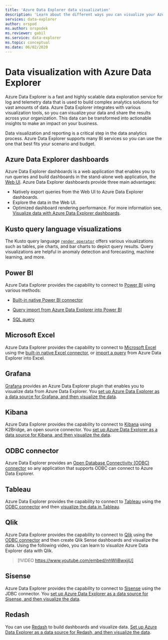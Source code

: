 ```yaml
---
title: 'Azure Data Explorer data visualization'
description: 'Learn about the different ways you can visualize your Azure Data Explorer data'
services: data-explorer
author: orspod
ms.author: orspodek
ms.reviewer: gabil
ms.service: data-explorer
ms.topic: conceptual
ms.date: 06/02/2020
---
```


# Data visualization with Azure Data Explorer 

Azure Data Explorer is a fast and highly scalable data exploration service for log and telemetry data that is used to build complex analytics solutions for vast amounts of data. Azure Data Explorer integrates with various visualization tools, so you can visualize your data and share the results across your organization. This data can be transformed into actionable insights to make an impact on your business.

Data visualization and reporting is a critical step in the data analytics process. Azure Data Explorer supports many BI services so you can use the one that best fits your scenario and budget.

## Azure Data Explorer dashboards

Azure Data Explorer dashboards is a web application that enables you to run queries and build dashboards in the stand-alone web application, the [Web UI](web-query-data.md). Azure Data Explorer dashboards provide three main advantages:
* Natively export queries from the Web UI to Azure Data Explorer dashboards. 
* Explore the data in the Web UI.
* Optimized dashboard rendering performance.
For more information see, [Visualize data with Azure Data Explorer dashboards](azure-data-explorer-dashboards.md).

## Kusto query language visualizations

The Kusto query language [`render operator`](kusto/query/renderoperator.md) offers various visualizations such as tables, pie charts, and bar charts to depict query results. Query visualizations are helpful in anomaly detection and forecasting, machine learning, and more.

## Power BI

Azure Data Explorer provides the capability to connect to [Power BI](https://powerbi.microsoft.com) using various methods: 

  * [Built-in native Power BI connector](power-bi-connector.md)

  * [Query import from Azure Data Explorer into Power BI](power-bi-imported-query.md)
 
  * [SQL query](power-bi-sql-query.md)

## Microsoft Excel

Azure Data Explorer provides the capability to connect to [Microsoft Excel](https://products.office.com/excel) using the [built-in native Excel connector](excel-connector.md), or [import a query](excel-blank-query.md) from Azure Data Explorer into Excel.

## Grafana

[Grafana](https://grafana.com) provides an Azure Data Explorer plugin that enables you to visualize data from Azure Data Explorer. You [set up Azure Data Explorer as a data source for Grafana, and then visualize the data](grafana.md). 

## Kibana

Azure Data Explorer provides the capability to connect to [Kibana](https://www.elastic.co/guide/en/kibana/6.8/discover.html) using K2Bridge, an open source connector. You [set up Azure Data Explorer as a data source for Kibana, and then visualize the data](k2bridge.md).

## ODBC connector

Azure Data Explorer provides an [Open Database Connectivity (ODBC) connector](connect-odbc.md) so any application that supports ODBC can connect to Azure Data Explorer.

## Tableau

Azure Data Explorer provides the capability to connect to [Tableau](https://www.tableau.com)
 using the [ODBC connector](connect-odbc.md) and then [visualize the data in Tableau](tableau.md).

## Qlik

Azure Data Explorer provides the capability to connect to [Qlik](https://www.qlik.com) using the [ODBC connector](connect-odbc.md) and then create Qlik Sense dashboards and visualize the data. Using the following video, you can learn to visualize Azure Data Explorer data with Qlik. 

> [!VIDEO https://www.youtube.com/embed/nhWIiBwxjjU]  

## Sisense

Azure Data Explorer provides the capability to connect to [Sisense](https://www.sisense.com) using the JDBC connector. You [set up Azure Data Explorer as a data source for Sisense, and then visualize the data](sisense.md).

## Redash

You can use [Redash](https://redash.io/) to build dashboards and visualize data. [Set up Azure Data Explorer as a data source for Redash, and then visualize the data](redash.md).
